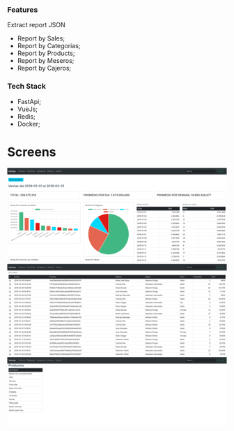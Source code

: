 ### Features
Extract report JSON
- Report by Sales;
- Report by Categorias;
- Report by Products;
- Report by Meseros;
- Report by Cajeros;

### Tech Stack
- FastApi;
- VueJs;
- Redis;
- Docker;

# Screens
![](https://raw.githubusercontent.com/jorke11/ventas-toteat/master/front/public/home_toteat.png)
![](https://raw.githubusercontent.com/jorke11/ventas-toteat/master/front/public/sales.png)
![](https://github.com/jorke11/ventas-toteat/blob/master/front/public/products.png?raw=true)